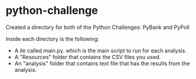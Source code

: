 # python-challenge
Created a directory for both of the Python Challenges: PyBank and  PyPoll

Inside each directory is the following:
 - A ile called main.py. which is the main script to run for each analysis.
 - A "Resources" folder that contains the CSV files you used. 
 - An "analysis" folder that contains text file that has the results from the analysis.




